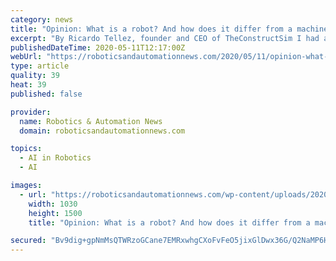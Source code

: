 ```yaml
---
category: news
title: "Opinion: What is a robot? And how does it differ from a machine?"
excerpt: "By Ricardo Tellez, founder and CEO of TheConstructSim I had an interesting discussion with a reader of TheConstructSim’s newsletter recently. He was replying to my newsletter a few weeks"
publishedDateTime: 2020-05-11T12:17:00Z
webUrl: "https://roboticsandautomationnews.com/2020/05/11/opinion-what-is-a-robot-and-how-does-it-differ-from-a-machine/32192/"
type: article
quality: 39
heat: 39
published: false

provider:
  name: Robotics & Automation News
  domain: roboticsandautomationnews.com

topics:
  - AI in Robotics
  - AI

images:
  - url: "https://roboticsandautomationnews.com/wp-content/uploads/2020/05/r2d2-toy.jpg"
    width: 1030
    height: 1500
    title: "Opinion: What is a robot? And how does it differ from a machine?"

secured: "Bv9dig+gpNmMsQTWRzoGCane7EMRxwhgCXoFvFeO5jixGlDwx36G/Q2NaMP6Hq0Ejvml6vQZlK6mfEWyaCeboieWqKvYmCA9kHoLIBJW8IcaU7B9JnVLShYobkqzYJ12mz7z8p7vWXC63XDwCVOWiON8HVs4gL828x6rDOpUF9HPEESeO0z3PgrRn1kgXt2shuWJ/VKggviBzIuuY95ijFlMqd2yvP0VzGwFxUFBT030/AGCQwjqxWs9ZWdHPAYD9R+OYq5GFmwoIgVDMCJfy1n8kRI8EnziPVxNeGNcCYFMAD7guQO/JNrax2XqawTiQ+lQJrQYS3nZaMJuM7jdUv5B04vhNr0Yf7SdcJUfWhNFu3IaKCKTJt0DeePPxI/onsbVuMfPW4aR/qVpVPKiWl+V+Ja1BHSxQmqhTTMA8rShcWShkRDDxwWgVu/0GZYqgz8xExY+gmvdIx/9xRnfKv5h2bzrUdY8twL0emBIq84=;Tg/kD6oSOe1R3hpcWJUopQ=="
---
```


